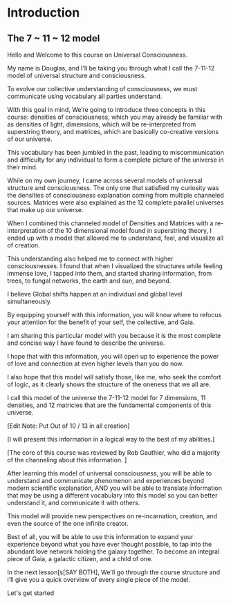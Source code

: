 # Introduction 
## The 7 ~ 11 ~ 12 model

Hello and Welcome to this course on Universal Consciousness. 

My name is Douglas, and I'll be taking you through what I call the 7-11-12 model of universal structure and consciousness.

To evolve our collective understanding of consciousness, we  must communicate using vocabulary all parties understand. 

With this goal in mind, We’re going to introduce three concepts in this course: densities of consciousness, which you may already be familiar with as densities of light, dimensions, which will be re-interpreted from superstring theory, and matrices, which are basically co-creative versions of our universe. 

This vocabulary has been jumbled in the past, leading to miscommunication and difficulty for any individual to form a complete picture of the universe in their mind. 

While on my own journey, I came across several models of universal structure and consciousness. The only one that satisfied my curiosity was the densities of consciousness explanation coming from multiple channeled sources. Matrices were also explained as the 12 complete parallel universes that make up our universe.

When I combined this channeled model of Densities and Matrices with a re-interpretation of the 10 dimensional model found in superstring theory, I ended up with a model that allowed me to understand, feel, and visualize all of creation.

This understanding also helped me to connect with higher consciousnesses. I found that when I visualized the structures while feeling immense love, I tapped into them, and started sharing information, from trees, to fungal networks, the earth and sun, and beyond. 

I believe Global shifts happen at an individual and global level simultaneously. 

By equipping yourself with this information, you will know where to refocus your attention for the benefit of your self, the collective, and Gaia.

I am sharing this particular model with you because it is the most complete and concise way I have found to describe the universe. 

I hope that with this information, you will open up to experience the power of love and connection at even higher levels than you do now. 

I also hope that this model will satisfy those, like me, who seek the comfort of logic, as it clearly shows the structure of the oneness that we all are. 


I call this model of the universe the 7-11-12 model for 7 dimensions, 11 densities, and 12 matricies that are the fundamental components of this universe. 


[Edit Note: Put Out of 10 / 13 in all creation]

[I will present this information in a logical way to the best of my abilities.]


[The core of this course was reviewed by Rob Gauthier, who did a majority of the channeling about this information. ]

After learning this model of universal consciousness, you will be able to understand and communicate phenomenon and experiences beyond modern scientific explanation, AND you will be able to translate information that may be using a different vocabulary into this model so you can better understand it, and communicate it with others. 

This model will provide new perspectives on re-incarnation, creation, and even the source of the one infinite creator. 

Best of all, you will be able to use this information to expand your experience beyond what you have ever thought possible, to tap into the abundant love network holding the galaxy together. To become an integral piece of Gaia, a galactic citizen, and a child of one.


In the next lesson[s[SAY BOTH], We'll go through the course structure and i'll give you a quick overview of every single piece of the model.

Let's get started



<!--stackedit_data:
eyJoaXN0b3J5IjpbLTg5NTQyODU0OV19
-->